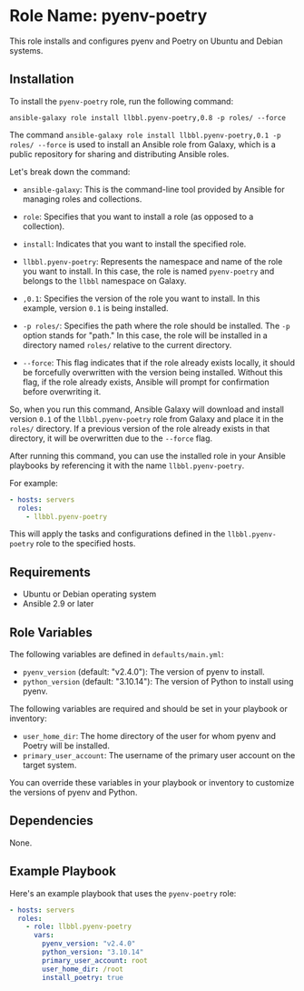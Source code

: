 # Role Name: pyenv-poetry

This role installs and configures pyenv and Poetry on Ubuntu and Debian systems.

## Installation

To install the `pyenv-poetry` role, run the following command:

```
ansible-galaxy role install llbbl.pyenv-poetry,0.8 -p roles/ --force
```

The command `ansible-galaxy role install llbbl.pyenv-poetry,0.1 -p roles/ --force` is used to install an Ansible role from Galaxy, which is a public repository for sharing and distributing Ansible roles.

Let's break down the command:

- `ansible-galaxy`: This is the command-line tool provided by Ansible for managing roles and collections.

- `role`: Specifies that you want to install a role (as opposed to a collection).

- `install`: Indicates that you want to install the specified role.

- `llbbl.pyenv-poetry`: Represents the namespace and name of the role you want to install. In this case, the role is named `pyenv-poetry` and belongs to the `llbbl` namespace on Galaxy.

- `,0.1`: Specifies the version of the role you want to install. In this example, version `0.1` is being installed.

- `-p roles/`: Specifies the path where the role should be installed. The `-p` option stands for "path." In this case, the role will be installed in a directory named `roles/` relative to the current directory.

- `--force`: This flag indicates that if the role already exists locally, it should be forcefully overwritten with the version being installed. Without this flag, if the role already exists, Ansible will prompt for confirmation before overwriting it.

So, when you run this command, Ansible Galaxy will download and install version `0.1` of the `llbbl.pyenv-poetry` role from Galaxy and place it in the `roles/` directory. If a previous version of the role already exists in that directory, it will be overwritten due to the `--force` flag.

After running this command, you can use the installed role in your Ansible playbooks by referencing it with the name `llbbl.pyenv-poetry`.

For example:

```yaml
- hosts: servers
  roles:
    - llbbl.pyenv-poetry
```

This will apply the tasks and configurations defined in the `llbbl.pyenv-poetry` role to the specified hosts.

## Requirements

- Ubuntu or Debian operating system
- Ansible 2.9 or later

## Role Variables

The following variables are defined in `defaults/main.yml`:

- `pyenv_version` (default: "v2.4.0"): The version of pyenv to install.
- `python_version` (default: "3.10.14"): The version of Python to install using pyenv.

The following variables are required and should be set in your playbook or inventory:

- `user_home_dir`: The home directory of the user for whom pyenv and Poetry will be installed.
- `primary_user_account`: The username of the primary user account on the target system.

You can override these variables in your playbook or inventory to customize the versions of pyenv and Python.

## Dependencies

None.

## Example Playbook

Here's an example playbook that uses the `pyenv-poetry` role:

```yaml
- hosts: servers
  roles:
    - role: llbbl.pyenv-poetry
      vars:
        pyenv_version: "v2.4.0"
        python_version: "3.10.14"
        primary_user_account: root
        user_home_dir: /root
        install_poetry: true
```
